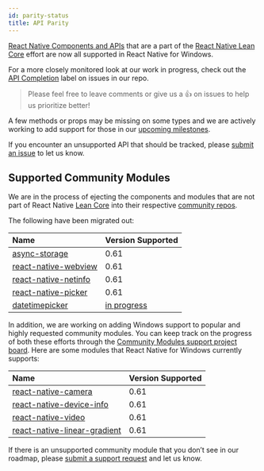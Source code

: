 ```yaml
---
id: parity-status
title: API Parity
---
```


[React Native Components and APIs](https://reactnative.dev/docs/components-and-apis) that are a part of the [React Native Lean Core](https://github.com/facebook/react-native/issues/23313) effort are now all supported in React Native for Windows.

For a more closely monitored look at our work in progress, check out the [API Completion](https://github.com/microsoft/react-native-windows/labels/API%20Completion) label on issues in our repo.

> Please feel free to leave comments or give us a 👍 on issues to help us prioritize better!

A few methods or props may be missing on some types and we are actively working to add support for those in our [upcoming milestones](https://github.com/microsoft/react-native-windows/milestones).

If you encounter an unsupported API that should be tracked, please [submit an issue](https://github.com/microsoft/react-native-windows/issues/new/choose) to let us know.

## Supported Community Modules
We are in the process of ejecting the components and modules that are not part of React Native [Lean Core](https://github.com/facebook/react-native/issues/23313) into their respective [community repos](https://github.com/react-native-community).

The following have been migrated out:

| Name | Version Supported | 
|:-|:-|
| <ins>[async-storage](https://github.com/react-native-community/async-storage)</ins> | 0.61 |
| <ins>[react-native-webview](https://www.github.com/react-native-community/react-native-webview)</ins> | 0.61 |
| <ins>[react-native-netinfo](https://www.github.com/react-native-community/react-native-netinfo)</ins> | 0.61 |
| <ins>[react-native-picker](https://github.com/react-native-community/react-native-picker)</ins> | 0.61 |
| <ins>[datetimepicker](https://github.com/react-native-community/datetimepicker)</ins> | [in progress](https://github.com/react-native-community/datetimepicker/pull/157) |

In addition, we are working on adding Windows support to popular and highly requested community modules. You can keep track on the progress of both these efforts through the [Community Modules support project board](https://github.com/microsoft/react-native-windows/projects/23). Here are some modules that React Native for Windows currently supports:

| Name | Version Supported | 
|:-|:-|
| <ins>[react-native-camera](https://www.github.com/react-native-community/react-native-camera)</ins> | 0.61 |
| <ins>[react-native-device-info](https://www.github.com/react-native-community/react-native-device-info)</ins> | 0.61 |
| <ins>[react-native-video](https://www.github.com/react-native-community/react-native-video)</ins> | 0.61 |
| <ins>[react-native-linear-gradient](https://www.github.com/react-native-community/react-native-linear-gradient)</ins> | 0.61 |

If there is an unsupported community module that you don’t see in our roadmap, please [submit a support request](https://github.com/microsoft/react-native-windows/issues/new/choose) and let us know.
